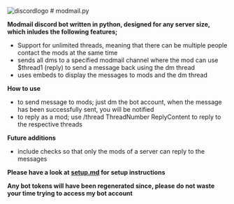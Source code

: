 ![discordlogo](https://img.icons8.com/fluent/56/000000/discord-new-logo.png) # modmail.py

**Modmail discord bot written in python, designed for any server size, which inludes the following features;**
* Support for unlimited threads, meaning that there can be multiple people contact the mods at the same time
* sends all dms to a specified modmail channel where the mod can use $thread1 (reply) to send a message back using the dm thread
* uses embeds to display the messages to mods and the dm thread

**How to use**
* to send message to mods; just dm the bot account, when the message has been successfully sent, you will be notified
* to reply as a mod; use /thread ThreadNumber ReplyContent to reply to the respective threads 

**Future additions**
* include checks so that only the mods of a server can reply to the messages

**Please have a look at [setup.md](./setup.md) for setup instructions**

**Any bot tokens will have been regenerated since, please do not waste your time trying to access my bot account**
